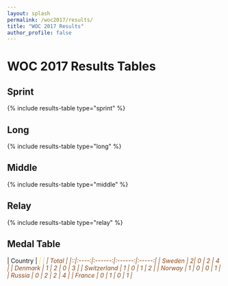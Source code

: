 ```yaml
---
layout: splash
permalink: /woc2017/results/
title: "WOC 2017 Results"
author_profile: false
---
```


# WOC 2017 Results Tables

## Sprint

{% include results-table type="sprint" %}

## Long

{% include results-table type="long" %}

## Middle

{% include results-table type="middle" %}

## Relay

{% include results-table type="relay" %}

## Medal Table

| Country | <i class="fa fa-circle" style="color:gold;"> | <i class="fa fa-circle" style="color:silver;"> | <i class="fa fa-circle" style="color:saddlebrown;"> | Total |
|::|:----:|:------:|:------:|:-----:|
| Sweden | 2| 0 | 2 | 4 |
| Denmark | 1 | 2 | 0 | 3 |
| Switzerland | 1 | 0 | 1 | 2 |
| Norway | 1 | 0 | 0 | 1 |
| Russia | 0 | 2 | 2 | 4 |
| France | 0 | 1 | 0 | 1 |

